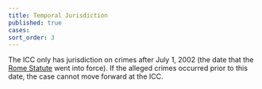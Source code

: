 ```yaml
---
title: Temporal Jurisdiction
published: true
cases:
sort_order: 3
---
```



The ICC only has jurisdiction on crimes after July 1, 2002 (the date that the [Rome Statute](https://www.icc-cpi.int/nr/rdonlyres/ea9aeff7-5752-4f84-be94-0a655eb30e16/0/rome_statute_english.pdf) went into force). If the alleged crimes occurred prior to this date, the case cannot move forward at the ICC.
